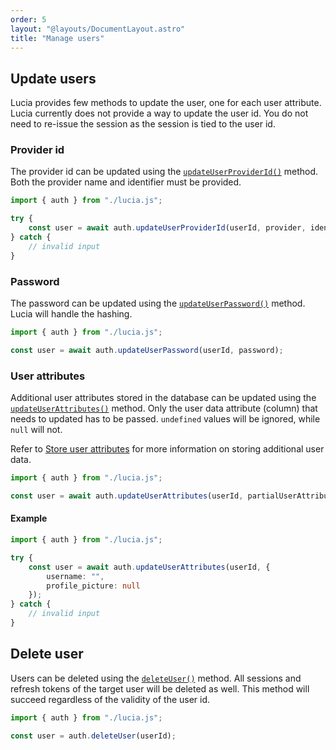 ```yaml
---
order: 5
layout: "@layouts/DocumentLayout.astro"
title: "Manage users"
---
```


## Update users

Lucia provides few methods to update the user, one for each user attribute. Lucia currently does not provide a way to update the user id. You do not need to re-issue the session as the session is tied to the user id.

### Provider id

The provider id can be updated using the [`updateUserProviderId()`](/reference/api/server-api#updateuserproviderid) method. Both the provider name and identifier must be provided.

```ts
import { auth } from "./lucia.js";

try {
	const user = await auth.updateUserProviderId(userId, provider, identifier);
} catch {
	// invalid input
}
```

### Password

The password can be updated using the [`updateUserPassword()`](/reference/api/server-api#updateuserpassword) method. Lucia will handle the hashing.

```ts
import { auth } from "./lucia.js";

const user = await auth.updateUserPassword(userId, password);
```

### User attributes

Additional user attributes stored in the database can be updated using the [`updateUserAttributes()`](/reference/api/server-api#updateuserattributes) method. Only the user data attribute (column) that needs to updated has to be passed. `undefined` values will be ignored, while `null` will not.

Refer to [Store user attributes](/learn/basics/store-user-attributes) for more information on storing additional user data.

```ts
import { auth } from "./lucia.js";

const user = await auth.updateUserAttributes(userId, partialUserAttributes);
```

#### Example

```ts
import { auth } from "./lucia.js";

try {
	const user = await auth.updateUserAttributes(userId, {
		username: "",
		profile_picture: null
	});
} catch {
	// invalid input
}
```

## Delete user

Users can be deleted using the [`deleteUser()`](/reference/api/server-api#deleteuser) method. All sessions and refresh tokens of the target user will be deleted as well. This method will succeed regardless of the validity of the user id.

```ts
import { auth } from "./lucia.js";

const user = auth.deleteUser(userId);
```
